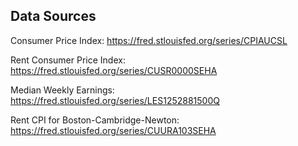 
## Data Sources

Consumer Price Index: https://fred.stlouisfed.org/series/CPIAUCSL

Rent Consumer Price Index: https://fred.stlouisfed.org/series/CUSR0000SEHA

Median Weekly Earnings: https://fred.stlouisfed.org/series/LES1252881500Q

Rent CPI for Boston-Cambridge-Newton: https://fred.stlouisfed.org/series/CUURA103SEHA
